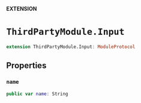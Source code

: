**EXTENSION**

# `ThirdPartyModule.Input`
```swift
extension ThirdPartyModule.Input: ModuleProtocol
```

## Properties
### `name`

```swift
public var name: String
```
